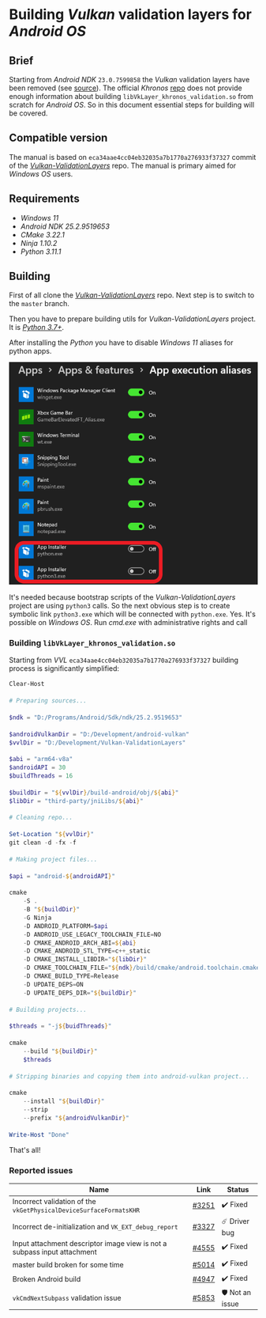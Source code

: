# Building _Vulkan_ validation layers for _Android OS_

## Brief

Starting from _Android NDK_ `23.0.7599858` the _Vulkan_ validation layers have been removed (see [source](https://github.com/android/ndk/wiki/Changelog-r23)). The official _Khronos_ [repo](https://github.com/KhronosGroup/Vulkan-ValidationLayers) does not provide enough information about building `libVkLayer_khronos_validation.so` from scratch for _Android OS_. So in this document essential steps for building will be covered.

## Compatible version

The manual is based on `eca34aae4cc04eb32035a7b1770a276933f37327` commit of the [_Vulkan-ValidationLayers_](https://github.com/KhronosGroup/Vulkan-ValidationLayers) repo. The manual is primary aimed for _Windows OS_ users.

## Requirements

- _Windows 11_
- _Android NDK 25.2.9519653_
- _CMake 3.22.1_
- _Ninja 1.10.2_
- _Python 3.11.1_

## Building

First of all clone the [_Vulkan-ValidationLayers_](https://github.com/KhronosGroup/Vulkan-ValidationLayers) repo. Next step is to switch to the `master` branch.

Then you have to prepare building utils for _Vulkan-ValidationLayers_ project. It is [_Python 3.7+_](https://www.python.org/).

After installing the _Python_ you have to disable _Windows 11_ aliases for python apps.

<img src="./images/python-windows-aliases.png" width="629" />

It's needed because bootstrap scripts of the _Vulkan-ValidationLayers_ project are using `python3` calls. So the next obvious step is to create symbolic link `python3.exe` which will be connected with `python.exe`. Yes. It's possible on _Windows OS_. Run _cmd.exe_ with administrative rights and call

### Building `libVkLayer_khronos_validation.so`

Starting from _VVL_ `eca34aae4cc04eb32035a7b1770a276933f37327` building process is significantly simplified:

```PowerShell
Clear-Host

# Preparing sources...

$ndk = "D:/Programs/Android/Sdk/ndk/25.2.9519653"

$androidVulkanDir = "D:/Development/android-vulkan"
$vvlDir = "D:/Development/Vulkan-ValidationLayers"

$abi = "arm64-v8a"
$androidAPI = 30
$buildThreads = 16

$buildDir = "${vvlDir}/build-android/obj/${abi}"
$libDir = "third-party/jniLibs/${abi}"

# Cleaning repo...

Set-Location "${vvlDir}"
git clean -d -fx -f

# Making project files...

$api = "android-${androidAPI}"

cmake                                                                       `
    -S .                                                                    `
    -B "${buildDir}"                                                        `
    -G Ninja                                                                `
    -D ANDROID_PLATFORM=$api                                                `
    -D ANDROID_USE_LEGACY_TOOLCHAIN_FILE=NO                                 `
    -D CMAKE_ANDROID_ARCH_ABI=${abi}                                        `
    -D CMAKE_ANDROID_STL_TYPE=c++_static                                    `
    -D CMAKE_INSTALL_LIBDIR="${libDir}"                                     `
    -D CMAKE_TOOLCHAIN_FILE="${ndk}/build/cmake/android.toolchain.cmake"    `
    -D CMAKE_BUILD_TYPE=Release                                             `
    -D UPDATE_DEPS=ON                                                       `
    -D UPDATE_DEPS_DIR="${buildDir}"

# Building projects...

$threads = "-j${buidThreads}"

cmake                                                                       `
    --build "${buildDir}"                                                   `
    $threads

# Stripping binaries and copying them into android-vulkan project...

cmake                                                                       `
    --install "${buildDir}"                                                 `
    --strip                                                                 `
    --prefix "${androidVulkanDir}"

Write-Host "Done"

```

That's all!

### Reported issues

Name | Link | Status
--- | --- | ---
Incorrect validation of the `vkGetPhysicalDeviceSurfaceFormatsKHR` | [#3251](https://github.com/KhronosGroup/Vulkan-ValidationLayers/issues/3251) | ✔️ Fixed
Incorrect de-initialization and `VK_EXT_debug_report` | [#3327](https://github.com/KhronosGroup/Vulkan-ValidationLayers/issues/3327) | ☄️ Driver bug
Input attachment descriptor image view is not a subpass input attachment | [#4555](https://github.com/KhronosGroup/Vulkan-ValidationLayers/issues/4555) | ✔️ Fixed
master build broken for some time | [#5014](https://github.com/KhronosGroup/SPIRV-Tools/issues/5014) | ✔️ Fixed
Broken Android build | [#4947](https://github.com/KhronosGroup/Vulkan-ValidationLayers/issues/4947) | ✔️ Fixed
`vkCmdNextSubpass` validation issue | [#5853](https://github.com/KhronosGroup/Vulkan-ValidationLayers/issues/5853) | 🛡️ Not an issue
